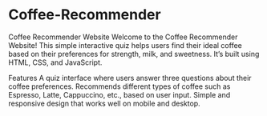 # Coffee-Recommender
Coffee Recommender Website
Welcome to the Coffee Recommender Website! This simple interactive quiz helps users find their ideal coffee based on their preferences for strength, milk, and sweetness. It’s built using HTML, CSS, and JavaScript.

Features
A quiz interface where users answer three questions about their coffee preferences.
Recommends different types of coffee such as Espresso, Latte, Cappuccino, etc., based on user input.
Simple and responsive design that works well on mobile and desktop.
